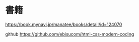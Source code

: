 # 書籍

https://book.mynavi.jp/manatee/books/detail/id=124070

github
https://github.com/ebisucom/html-css-modern-coding
